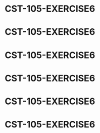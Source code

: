 # CST-105-EXERCISE6
# CST-105-EXERCISE6
# CST-105-EXERCISE6
# CST-105-EXERCISE6
# CST-105-EXERCISE6
# CST-105-EXERCISE6
